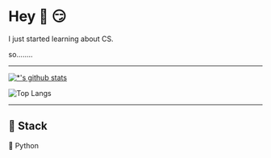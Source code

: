 

# Hey 👋 :smirk:

I just started learning about CS. 

so........

---

[![*'s github stats](https://github-readme-stats.vercel.app/api?username=johndoekim)](https://github.com/johndoekim)


![Top Langs](https://github-readme-stats.vercel.app/api/top-langs/?username=johndoekim&layout=compact&theme=tokyonight)


---


## 🔨 Stack 

🐍 Python


